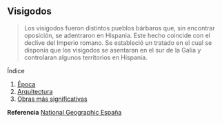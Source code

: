 ## Visigodos

> Los visigodos fueron distintos pueblos bárbaros que, sin encontrar oposición, se adentraron en Hispania. Este hecho coincide con el declive del Imperio romano. Se estableció un tratado en el cual se disponía que los visigodos se asentaran en el sur de la Galia y controlaran algunos territorios en Hispania.

Índice

1. [Época](https://github.com/tirirote/losVisigodos/blob/main/epoca.md)
2. [Arquitectura](https://github.com/tirirote/losVisigodos/blob/main/arquitectura.md)
3. [Obras más significativas](https://github.com/tirirote/losVisigodos/blob/main/obras.md)

**Referencia**
[National Geographic España](https://www.nationalgeographic.com.es/)
